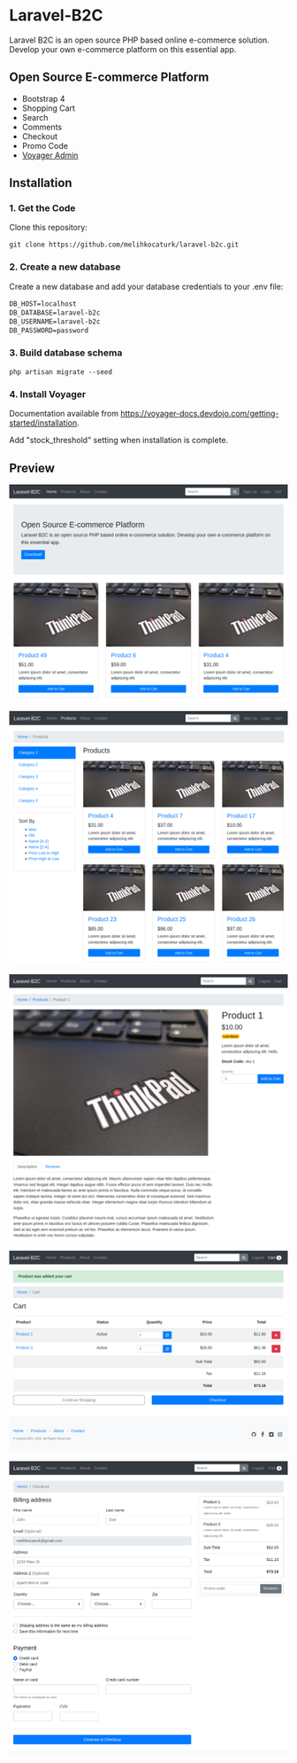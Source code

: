 
# Laravel-B2C

Laravel B2C is an open source PHP based online e-commerce solution. Develop your own e-commerce platform on this essential app.

## Open Source E-commerce Platform

* Bootstrap 4
* Shopping Cart
* Search
* Comments
* Checkout
* Promo Code
* [Voyager Admin](https://github.com/the-control-group/voyager)

## Installation

### 1. Get the Code
Clone this repository:
```
git clone https://github.com/melihkocaturk/laravel-b2c.git
```

### 2. Create a new database
Create a new database and add your database credentials to your .env file:
```
DB_HOST=localhost
DB_DATABASE=laravel-b2c
DB_USERNAME=laravel-b2c
DB_PASSWORD=password
```

### 3. Build database schema
```
php artisan migrate --seed
```
### 4. Install Voyager

Documentation available from https://voyager-docs.devdojo.com/getting-started/installation.

Add "stock_threshold" setting when installation is complete.

## Preview

![Home](public/preview/01.png)

![Products](public/preview/02.png)

![Product](public/preview/03.png)

![Cart](public/preview/04.png)

![Checkout](public/preview/05.png)
